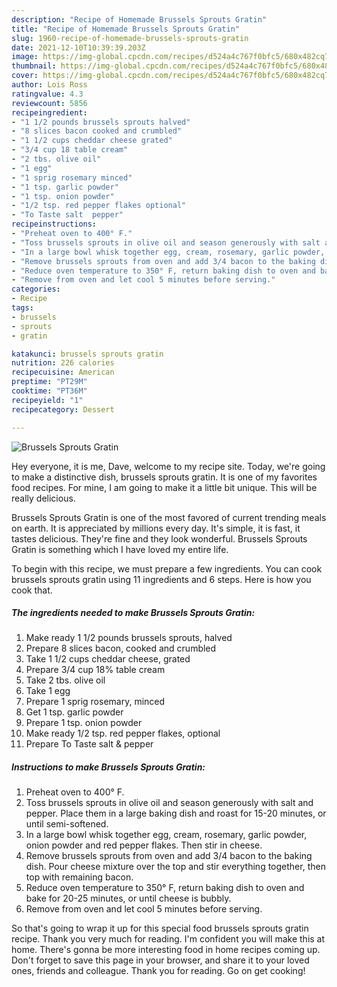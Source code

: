 ```yaml
---
description: "Recipe of Homemade Brussels Sprouts Gratin"
title: "Recipe of Homemade Brussels Sprouts Gratin"
slug: 1960-recipe-of-homemade-brussels-sprouts-gratin
date: 2021-12-10T10:39:39.203Z
image: https://img-global.cpcdn.com/recipes/d524a4c767f0bfc5/680x482cq70/brussels-sprouts-gratin-recipe-main-photo.jpg
thumbnail: https://img-global.cpcdn.com/recipes/d524a4c767f0bfc5/680x482cq70/brussels-sprouts-gratin-recipe-main-photo.jpg
cover: https://img-global.cpcdn.com/recipes/d524a4c767f0bfc5/680x482cq70/brussels-sprouts-gratin-recipe-main-photo.jpg
author: Lois Ross
ratingvalue: 4.3
reviewcount: 5856
recipeingredient:
- "1 1/2 pounds brussels sprouts halved"
- "8 slices bacon cooked and crumbled"
- "1 1/2 cups cheddar cheese grated"
- "3/4 cup 18 table cream"
- "2 tbs. olive oil"
- "1 egg"
- "1 sprig rosemary minced"
- "1 tsp. garlic powder"
- "1 tsp. onion powder"
- "1/2 tsp. red pepper flakes optional"
- "To Taste salt  pepper"
recipeinstructions:
- "Preheat oven to 400° F."
- "Toss brussels sprouts in olive oil and season generously with salt and pepper. Place them in a large baking dish and roast for 15-20 minutes, or until semi-softened."
- "In a large bowl whisk together egg, cream, rosemary, garlic powder, onion powder and red pepper flakes. Then stir in cheese."
- "Remove brussels sprouts from oven and add 3/4 bacon to the baking dish. Pour cheese mixture over the top and stir everything together, then top with remaining bacon."
- "Reduce oven temperature to 350° F, return baking dish to oven and bake for 20-25 minutes, or until cheese is bubbly."
- "Remove from oven and let cool 5 minutes before serving."
categories:
- Recipe
tags:
- brussels
- sprouts
- gratin

katakunci: brussels sprouts gratin 
nutrition: 226 calories
recipecuisine: American
preptime: "PT29M"
cooktime: "PT36M"
recipeyield: "1"
recipecategory: Dessert

---
```



![Brussels Sprouts Gratin](https://img-global.cpcdn.com/recipes/d524a4c767f0bfc5/680x482cq70/brussels-sprouts-gratin-recipe-main-photo.jpg)

Hey everyone, it is me, Dave, welcome to my recipe site. Today, we're going to make a distinctive dish, brussels sprouts gratin. It is one of my favorites food recipes. For mine, I am going to make it a little bit unique. This will be really delicious.



Brussels Sprouts Gratin is one of the most favored of current trending meals on earth. It is appreciated by millions every day. It's simple, it is fast, it tastes delicious. They're fine and they look wonderful. Brussels Sprouts Gratin is something which I have loved my entire life.


To begin with this recipe, we must prepare a few ingredients. You can cook brussels sprouts gratin using 11 ingredients and 6 steps. Here is how you cook that.

<!--inarticleads1-->

##### The ingredients needed to make Brussels Sprouts Gratin:

1. Make ready 1 1/2 pounds brussels sprouts, halved
1. Prepare 8 slices bacon, cooked and crumbled
1. Take 1 1/2 cups cheddar cheese, grated
1. Prepare 3/4 cup 18% table cream
1. Take 2 tbs. olive oil
1. Take 1 egg
1. Prepare 1 sprig rosemary, minced
1. Get 1 tsp. garlic powder
1. Prepare 1 tsp. onion powder
1. Make ready 1/2 tsp. red pepper flakes, optional
1. Prepare To Taste salt & pepper




<!--inarticleads2-->

##### Instructions to make Brussels Sprouts Gratin:

1. Preheat oven to 400° F.
1. Toss brussels sprouts in olive oil and season generously with salt and pepper. Place them in a large baking dish and roast for 15-20 minutes, or until semi-softened.
1. In a large bowl whisk together egg, cream, rosemary, garlic powder, onion powder and red pepper flakes. Then stir in cheese.
1. Remove brussels sprouts from oven and add 3/4 bacon to the baking dish. Pour cheese mixture over the top and stir everything together, then top with remaining bacon.
1. Reduce oven temperature to 350° F, return baking dish to oven and bake for 20-25 minutes, or until cheese is bubbly.
1. Remove from oven and let cool 5 minutes before serving.




So that's going to wrap it up for this special food brussels sprouts gratin recipe. Thank you very much for reading. I'm confident you will make this at home. There's gonna be more interesting food in home recipes coming up. Don't forget to save this page in your browser, and share it to your loved ones, friends and colleague. Thank you for reading. Go on get cooking!
